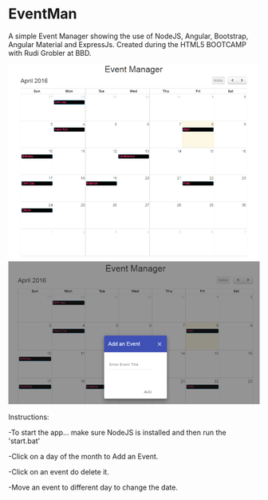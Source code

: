 # EventMan

A simple Event Manager showing the use of NodeJS, Angular, Bootstrap, Angular Material and ExpressJs. Created during the HTML5 BOOTCAMP with Rudi Grobler at BBD.

![screen shot](eventman_scrnshot1.PNG?raw=true "Event Manager")
![screen shot](eventman_scrnshot2.PNG?raw=true "Event Manager")

Instructions:
  
  -To start the app... make sure NodeJS is installed and then run the 'start.bat'
 
  -Click on a day of the month to Add an Event.
  
  -Click on an event do delete it.
  
  -Move an event to different day to change the date.
